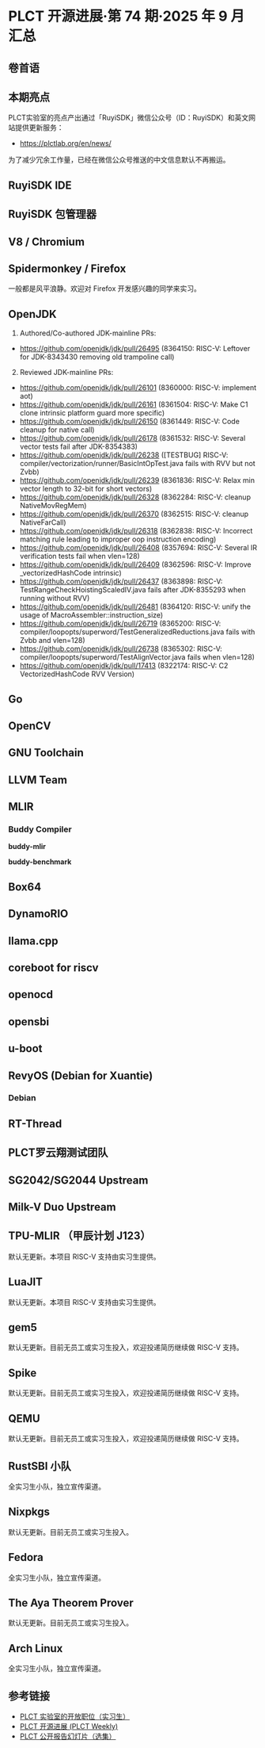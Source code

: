 # PLCT 开源进展·第 74 期·2025 年 9 月汇总

## 卷首语

## 本期亮点

PLCT实验室的亮点产出通过「RuyiSDK」微信公众号（ID：RuyiSDK）和英文网站提供更新服务：

- https://plctlab.org/en/news/

为了减少冗余工作量，已经在微信公众号推送的中文信息默认不再搬运。

## RuyiSDK IDE

## RuyiSDK 包管理器

## V8 / Chromium

## Spidermonkey / Firefox

一般都是风平浪静。欢迎对 Firefox 开发感兴趣的同学来实习。

## OpenJDK

1. Authored/Co-authored JDK-mainline PRs:
- https://github.com/openjdk/jdk/pull/26495 (8364150: RISC-V: Leftover for JDK-8343430 removing old trampoline call)

2. Reviewed JDK-mainline PRs:
- https://github.com/openjdk/jdk/pull/26101 (8360000: RISC-V: implement aot)
- https://github.com/openjdk/jdk/pull/26161 (8361504: RISC-V: Make C1 clone intrinsic platform guard more specific)
- https://github.com/openjdk/jdk/pull/26150 (8361449: RISC-V: Code cleanup for native call)
- https://github.com/openjdk/jdk/pull/26178 (8361532: RISC-V: Several vector tests fail after JDK-8354383)
- https://github.com/openjdk/jdk/pull/26238 ([TESTBUG] RISC-V: compiler/vectorization/runner/BasicIntOpTest.java fails with RVV but not Zvbb)
- https://github.com/openjdk/jdk/pull/26239 (8361836: RISC-V: Relax min vector length to 32-bit for short vectors)
- https://github.com/openjdk/jdk/pull/26328 (8362284: RISC-V: cleanup NativeMovRegMem)
- https://github.com/openjdk/jdk/pull/26370 (8362515: RISC-V: cleanup NativeFarCall)
- https://github.com/openjdk/jdk/pull/26318 (8362838: RISC-V: Incorrect matching rule leading to improper oop instruction encoding)
- https://github.com/openjdk/jdk/pull/26408 (8357694: RISC-V: Several IR verification tests fail when vlen=128)
- https://github.com/openjdk/jdk/pull/26409 (8362596: RISC-V: Improve _vectorizedHashCode intrinsic)
- https://github.com/openjdk/jdk/pull/26437 (8363898: RISC-V: TestRangeCheckHoistingScaledIV.java fails after JDK-8355293 when running without RVV)
- https://github.com/openjdk/jdk/pull/26481 (8364120: RISC-V: unify the usage of MacroAssembler::instruction_size)
- https://github.com/openjdk/jdk/pull/26719 (8365200: RISC-V: compiler/loopopts/superword/TestGeneralizedReductions.java fails with Zvbb and vlen=128)
- https://github.com/openjdk/jdk/pull/26738 (8365302: RISC-V: compiler/loopopts/superword/TestAlignVector.java fails when vlen=128)
- https://github.com/openjdk/jdk/pull/17413 (8322174: RISC-V: C2 VectorizedHashCode RVV Version)

## Go

## OpenCV

## GNU Toolchain

## LLVM Team

## MLIR

### Buddy Compiler

**buddy-mlir**

**buddy-benchmark**

## Box64

## DynamoRIO

## llama.cpp

## coreboot for riscv

## openocd

## opensbi

## u-boot

## RevyOS (Debian for Xuantie)

### Debian

## RT-Thread

## PLCT罗云翔测试团队

## SG2042/SG2044 Upstream

## Milk-V Duo Upstream

## TPU-MLIR （甲辰计划 J123）

默认无更新。本项目 RISC-V 支持由实习生提供。

## LuaJIT

默认无更新。本项目 RISC-V 支持由实习生提供。

## gem5

默认无更新。目前无员工或实习生投入，欢迎投递简历继续做 RISC-V 支持。

## Spike

默认无更新。目前无员工或实习生投入，欢迎投递简历继续做 RISC-V 支持。

## QEMU

默认无更新。目前无员工或实习生投入，欢迎投递简历继续做 RISC-V 支持。

## RustSBI 小队

全实习生小队，独立宣传渠道。

## Nixpkgs

默认无更新。目前无员工或实习生投入。

## Fedora

全实习生小队，独立宣传渠道。

## The Aya Theorem Prover

默认无更新。目前无员工或实习生投入。

## Arch Linux

全实习生小队，独立宣传渠道。

## 参考链接

- [PLCT 实验室的开放职位（实习生）](https://github.com/plctlab/weloveinterns/blob/master/open-internships.md)
- [PLCT 开源进展 (PLCT Weekly)](https://github.com/plctlab/PLCT-Weekly)
- [PLCT 公开报告幻灯片（选集）](https://github.com/plctlab/PLCT-Open-Reports)
